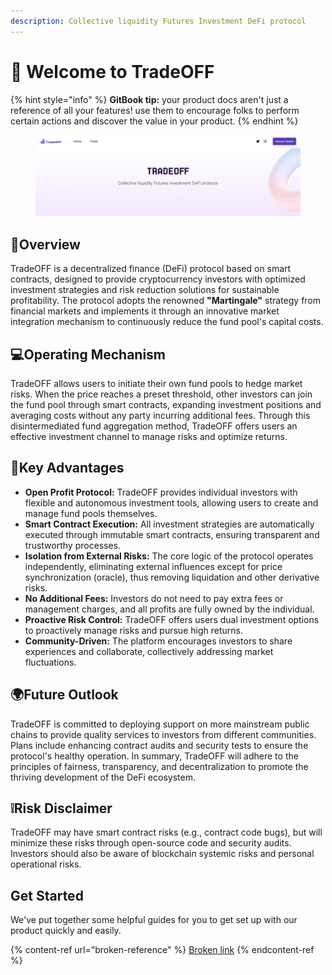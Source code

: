 ```yaml
---
description: Collective liquidity Futures Investment DeFi protocol
---
```


# 👋 Welcome to TradeOFF

{% hint style="info" %}
**GitBook tip:** your product docs aren't just a reference of all your features! use them to encourage folks to perform certain actions and discover the value in your product.
{% endhint %}

<figure><img src=".gitbook/assets/image.png" alt=""><figcaption></figcaption></figure>

## 📖Overview

TradeOFF is a decentralized finance (DeFi) protocol based on smart contracts, designed to provide cryptocurrency investors with optimized investment strategies and risk reduction solutions for sustainable profitability. The protocol adopts the renowned **"Martingale"** strategy from financial markets and implements it through an innovative market integration mechanism to continuously reduce the fund pool's capital costs.

## 💻Operating Mechanism

TradeOFF allows users to initiate their own fund pools to hedge market risks. When the price reaches a preset threshold, other investors can join the fund pool through smart contracts, expanding investment positions and averaging costs without any party incurring additional fees. Through this disintermediated fund aggregation method, TradeOFF offers users an effective investment channel to manage risks and optimize returns.

## 🌟Key Advantages

* **Open Profit Protocol:** TradeOFF provides individual investors with flexible and autonomous investment tools, allowing users to create and manage fund pools themselves.
* **Smart Contract Execution:** All investment strategies are automatically executed through immutable smart contracts, ensuring transparent and trustworthy processes.
* **Isolation from External Risks:** The core logic of the protocol operates independently, eliminating external influences except for price synchronization (oracle), thus removing liquidation and other derivative risks.
* **No Additional Fees:** Investors do not need to pay extra fees or management charges, and all profits are fully owned by the individual.
* **Proactive Risk Control:** TradeOFF offers users dual investment options to proactively manage risks and pursue high returns.
* **Community-Driven:** The platform encourages investors to share experiences and collaborate, collectively addressing market fluctuations.

## 🌍Future Outlook

TradeOFF is committed to deploying support on more mainstream public chains to provide quality services to investors from different communities. Plans include enhancing contract audits and security tests to ensure the protocol's healthy operation. In summary, TradeOFF will adhere to the principles of fairness, transparency, and decentralization to promote the thriving development of the DeFi ecosystem.

## ❕Risk Disclaimer

TradeOFF may have smart contract risks (e.g., contract code bugs), but will minimize these risks through open-source code and security audits. Investors should also be aware of blockchain systemic risks and personal operational risks.

## Get Started

We've put together some helpful guides for you to get set up with our product quickly and easily.

{% content-ref url="broken-reference" %}
[Broken link](broken-reference)
{% endcontent-ref %}

